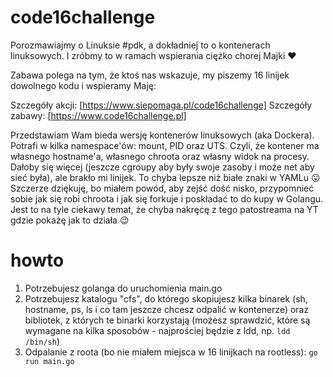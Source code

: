 # code16challenge

Porozmawiajmy o Linuksie #pdk, a dokładniej to o kontenerach linuksowych. I
zróbmy to w ramach wspierania ciężko chorej Majki ❤

Zabawa polega na tym, że ktoś nas wskazuje, my piszemy 16 linijek dowolnego
kodu i wspieramy Maję:

Szczegóły akcji: [https://www.siepomaga.pl/code16challenge]
Szczegóły zabawy: [https://www.code16challenge.pl]

Przedstawiam Wam bieda wersję kontenerów linuksowych (aka Dockera). Potrafi w
kilka namespace'ów: mount, PID oraz UTS. Czyli, że kontener ma własnego
hostname'a, własnego chroota oraz własny widok na procesy. Dałoby się więcej
(jeszcze cgroupy aby były swoje zasoby i może net aby sieć była), ale brakło mi
linijek. To chyba lepsze niż białe znaki w YAMLu 😛 Szczerze dziękuję, bo miałem
powód, aby zejść dość nisko, przypomnieć sobie jak się robi chroota i jak się
forkuje i poskładać to do kupy w Golangu. Jest to na tyle ciekawy temat, że
chyba nakręcę z tego patostreama na YT gdzie pokażę jak to działa 😉

# howto

1. Potrzebujesz golanga do uruchomienia main.go
1. Potrzebujesz katalogu "cfs", do którego skopiujesz kilka binarek (sh,
hostname, ps, ls i co tam jeszcze chcesz odpalić w kontenerze) oraz bibliotek,
z których te binarki korzystają (możesz sprawdzić, które są wymagane na kilka
sposobów - najprościej będzie z ldd, np. `ldd /bin/sh`)
1. Odpalanie z roota (bo nie miałem miejsca w 16 linijkach na rootless): `go run main.go`
